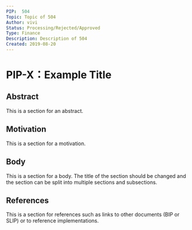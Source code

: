 ```yaml
---
PIP:  504
Topic: Topic of 504 
Author: vivi 
Status: Processing/Rejected/Approved 
Type: Finance
Description: Description of 504 
Created: 2019-08-20
---
```


# PIP-X：Example Title

## Abstract

This is a section for an abstract.

## Motivation

This is a section for a motivation.

## Body

This is a section for a body. The title of the section should be changed
and the section can be split into multiple sections and subsections.

## References

This is a section for references such as links to other documents (BIP or SLIP)
or to reference implementations.